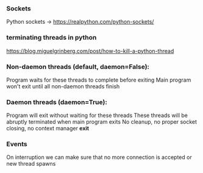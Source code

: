 ### Sockets
Python sockets -> https://realpython.com/python-sockets/
### terminating threads in python
https://blog.miguelgrinberg.com/post/how-to-kill-a-python-thread


### Non-daemon threads (default, daemon=False):

Program waits for these threads to complete before exiting
Main program won't exit until all non-daemon threads finish


### Daemon threads (daemon=True):

Program will exit without waiting for these threads
These threads will be abruptly terminated when main program exits
No cleanup, no proper socket closing, no context manager __exit__

### Events
On interruption we can make sure that no more connection is accepted or new thread spawns